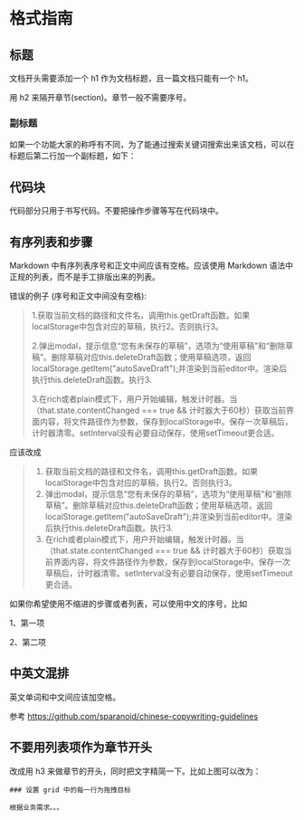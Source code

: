 # 格式指南

## 标题

文档开头需要添加一个 h1 作为文档标题，且一篇文档只能有一个 h1。

用 h2 来隔开章节(section)。章节一般不需要序号。

### 副标题

如果一个功能大家的称呼有不同，为了能通过搜索关键词搜索出来该文档，可以在标题后第二行加一个副标题，如下：

## 代码块

代码部分只用于书写代码。不要把操作步骤等写在代码块中。

## 有序列表和步骤

Markdown 中有序列表序号和正文中间应该有空格。应该使用 Markdown 语法中正规的列表，而不是手工排版出来的列表。

错误的例子 (序号和正文中间没有空格):

> 1.获取当前文档的路径和文件名，调用this.getDraft函数。如果localStorage中包含对应的草稿，执行2。否则执行3。
>
> 2.弹出modal，提示信息“您有未保存的草稿”，选项为“使用草稿”和“删除草稿”。删除草稿对应this.deleteDraft函数；使用草稿选项，返回localStorage.getItem("autoSaveDraft");并渲染到当前editor中。渲染后执行this.deleteDraft函数。执行3.
>
> 3.在rich或者plain模式下，用户开始编辑，触发计时器。当（that.state.contentChanged === true && 计时器大于60秒）获取当前界面内容，将文件路径作为参数，保存到localStorage中。保存一次草稿后，计时器清零。setInterval没有必要自动保存，使用setTimeout更合适。

应该改成

> 1. 获取当前文档的路径和文件名，调用this.getDraft函数。如果localStorage中包含对应的草稿，执行2。否则执行3。
> 2. 弹出modal，提示信息“您有未保存的草稿”，选项为“使用草稿”和“删除草稿”。删除草稿对应this.deleteDraft函数；使用草稿选项，返回localStorage.getItem("autoSaveDraft");并渲染到当前editor中。渲染后执行this.deleteDraft函数。执行3.
> 3. 在rich或者plain模式下，用户开始编辑，触发计时器。当（that.state.contentChanged === true && 计时器大于60秒）获取当前界面内容，将文件路径作为参数，保存到localStorage中。保存一次草稿后，计时器清零。setInterval没有必要自动保存，使用setTimeout更合适。

如果你希望使用不缩进的步骤或者列表，可以使用中文的序号，比如

1、第一项

2、第二项

## 中英文混排

英文单词和中文间应该加空格。

参考 <https://github.com/sparanoid/chinese-copywriting-guidelines>



## 不要用列表项作为章节开头

改成用 h3 来做章节的开头，同时把文字精简一下。比如上图可以改为：

```
### 设置 grid 中的每一行为拖拽目标

根据业务需求。。。

```



